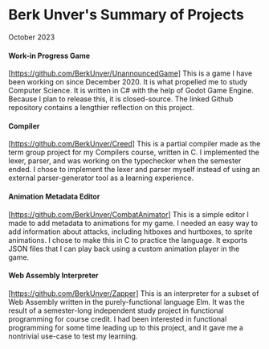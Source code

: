 # Berk Unver's Summary of Projects
October 2023

#### Work-in Progress Game
[https://github.com/BerkUnver/UnannouncedGame]
This is a game I have been working on since December 2020. It is what propelled me to study Computer Science. It is written in C\# with the help of Godot Game Engine. Because I plan to release this, it is closed-source. The linked Github repository contains a lengthier reflection on this project.

#### Compiler
[https://github.com/BerkUnver/Creed]
This is a partial compiler made as the term group project for my Compilers course, written in C. I implemented the lexer, parser, and was working on the typechecker when the semester ended. I chose to implement the lexer and parser myself instead of using an external parser-generator tool as a learning experience.

#### Animation Metadata Editor
[https://github.com/BerkUnver/CombatAnimator]
This is a simple editor I made to add metadata to animations for my game. I needed an easy way to add information about attacks, including hitboxes and hurtboxes, to sprite animations. I chose to make this in C to practice the language. It exports JSON files that I can play back using a custom animation player in the game.

#### Web Assembly Interpreter
[https://github.com/BerkUnver/Zapper]
This is an interpreter for a subset of Web Assembly written in the purely-functional language Elm. It was the result of a semester-long independent study project in functional programming for course credit. I had been interested in functional programming for some time leading up to this project, and it gave me a nontrivial use-case to test my learning.
